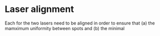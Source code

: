 # Laser alignment

Each for the two lasers need to be aligned in order to ensure that (a) the mamximum uniformity between spots and (b) the minimal